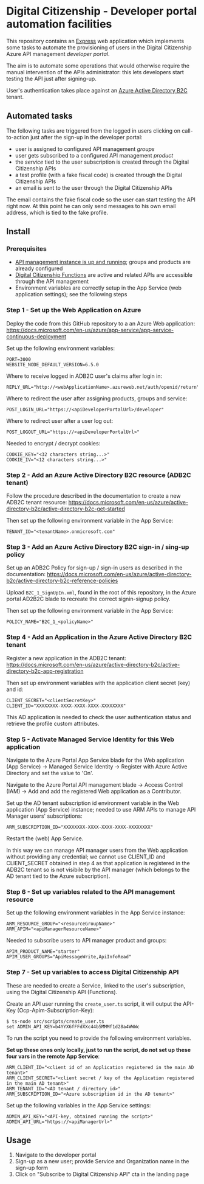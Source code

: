 # Digital Citizenship - Developer portal automation facilities

This repository contains an [Express](http://expressjs.com/)
web application which implements some tasks to automate the provisioning
of users in the Digital Citizenship Azure API management *developer portal*.

The aim is to automate some operations that would otherwise
require the manual intervention of the APIs administrator:
this lets developers start testing the API just after signing-up.

User's authentication takes place against an
[Azure Active Directory B2C](https://azure.microsoft.com/en-us/services/active-directory-b2c/)
tenant.

## Automated tasks

The following tasks are triggered from the logged in users
clicking on call-to-action just after the sign-up in the developer portal:

- user is assigned to configured API management *groups*
- user gets subscribed to a configured API management *product*
- the *service* tied to the user subscription is created through the Digital Citizenship APIs
- a test profile (with a fake fiscal code) is created through the Digital Citizenship APIs
- an email is sent to the user through the Digital Citizenship APIs

The email contains the fake fiscal code so the user can start testing the API right now.
At this point he can only send messages to his own email address, which is tied to the fake profile.

## Install

### Prerequisites

- [API management instance is up and running](https://github.com/teamdigitale/digital-citizenship);
groups and products are already configured
- [Digital Citizenship Functions](https://github.com/teamdigitale/digital-citizenship-functions)
are active and related APIs are accessible through the API management
- Environment variables are correctly setup in the App Service (web application settings);
see the following steps

### Step 1 - Set up the Web Application on Azure

Deploy the code from this GitHub repository to a an Azure Web application:
https://docs.microsoft.com/en-us/azure/app-service/app-service-continuous-deployment

Set up the following environment variables:

```
PORT=3000
WEBSITE_NODE_DEFAULT_VERSION=6.5.0
```

Where to receive logged in ADB2C user's claims after login in:
```
REPLY_URL="http://<webApplicationName>.azureweb.net/auth/openid/return"
```

Where to redirect the user after assigning products, groups and service:
```
POST_LOGIN_URL="https://<apiDeveloperPortalUrl>/developer"
```

Where to redirect user after a user log out:
```
POST_LOGOUT_URL="https://<apiDeveloperPortalUrl>"
```

Needed to encrypt / decrypt cookies:
```
COOKIE_KEY="<32 characters string...>"
COOKIE_IV="<12 characters string...>"
```

### Step 2 - Add an Azure Active Directory B2C resource (ADB2C tenant)

Follow the procedure described in the documentation to create a new ADB2C tenant resource:
https://docs.microsoft.com/en-us/azure/active-directory-b2c/active-directory-b2c-get-started

Then set up the following environment variable in the App Service:
```
TENANT_ID="<tenantName>.onmicrosoft.com"
```

### Step 3 - Add an Azure Active Directory B2C sign-in / sing-up policy

Set up an ADB2C Policy for sign-up / sign-in users as described in the documentation:
https://docs.microsoft.com/en-us/azure/active-directory-b2c/active-directory-b2c-reference-policies

Upload `B2C_1_SignUpIn.xml`, found in the root of this repository, in the
Azure portal AD2B2C blade to recreate the correct signin-signup policy.

Then set up the following environment variable in the App Service:
```
POLICY_NAME="B2C_1_<policyName>"
```

### Step 4 - Add an Application in the Azure Active Directory B2C tenant

Register a new application in the ADB2C tenant:
https://docs.microsoft.com/en-us/azure/active-directory-b2c/active-directory-b2c-app-registration

Then set up environment variables with the application client secret (key) and id:
```
CLIENT_SECRET="<clientSecretKey>"
CLIENT_ID="XXXXXXXX-XXXX-XXXX-XXXX-XXXXXXXX"
```

This AD application is needed to check the user authentication status
and retrieve the profile custom attributes.

### Step 5 - Activate Managed Service Identity for this Web application 

Navigate to the Azure Portal App Service blade for the Web application (App Service)
-> Managed Service Identity -> Register with Azure Active Directory
and set the value to 'On'.

Navigate to the Azure Portal API management blade -> Access Control (IAM) -> Add
and add the registered Web application as a Contributor.

Set up the AD tenant subscription id environment variable in the Web application (App Service) instance;
needed to use ARM APIs to manage API Manager users' subscriptions:
```
ARM_SUBSCRIPTION_ID="XXXXXXXX-XXXX-XXXX-XXXX-XXXXXXXX"
```

Restart the (web) App Service.

In this way we can manage API manager users from the Web application
without providing any credential; we cannot use CLIENT\_ID and CLIENT\_SECRET
obtained in step 4 as that application is registered in the ADB2C tenant
so is not visibile by the API manager (which belongs to the AD tenant
tied to the Azure subscription).

### Step 6 - Set up variables related to the API management resource

Set up the following environment variables in the App Service instance:

```
ARM_RESOURCE_GROUP="<resourceGroupName>"
ARM_APIM="<apiManagerResourceName>"
```

Needed to subscribe users to API manager product and groups:
```
APIM_PRODUCT_NAME="starter"
APIM_USER_GROUPS="ApiMessageWrite,ApiInfoRead"
```

### Step 7 - Set up variables to access Digital Citizenship API

These are needed to create a Service, linked to the user's subscription,
using the Digital Citizenship API (Functions).

Create an API user running the `create_user.ts` script,
it will output the API-Key (Ocp-Apim-Subscription-Key):
```
$ ts-node src/scripts/create_user.ts
set ADMIN_API_KEY=b4YYX6fFFdXXc44b5MMMf1d28a4WWWc
```

To run the script you need to provide the following environment variables.

**Set up these ones only locally, just to run the script, do not set up these four vars in the remote App Service**:
```
ARM_CLIENT_ID="<client id of an Application registered in the main AD tenant>"
ARM_CLIENT_SECRET="<client secret / key of the Application registered in the main AD tenant>"
ARM_TENANT_ID="<AD tenant / directory id>"
ARM_SUBSCRIPTION_ID="<Azure subscription id in the AD tenant>"
```

Set up the following variables in the App Service settings:
```
ADMIN_API_KEY="<API-key, obtained running the script>"
ADMIN_API_URL="https://<apiManagerUrl>"
```

## Usage

1. Navigate to the developer portal
1. Sign-up as a new user; provide Service and Organization name in the sign-up form
1. Click on "Subscribe to Digital Citizenship API" cta in the landing page
